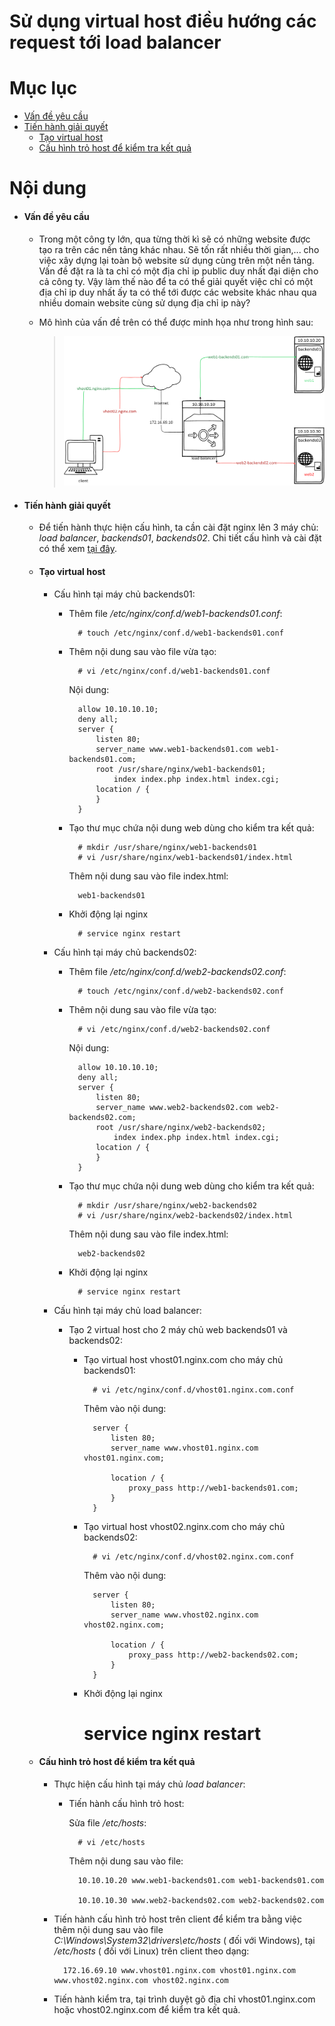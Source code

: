 # Sử dụng virtual host điều hướng các request tới load balancer



# Mục lục

- [Vấn đề yêu cầu](#issue)
- [Tiến hành giải quyết](#resolve)
	- [Tạo virtual host](#create-sb)
	- [Cấu hình trỏ host để kiểm tra kết quả](#configure)


# Nội dung

- #### <a name="issue">Vấn đề yêu cầu</a>
	
	+ Trong một công ty lớn, qua từng thời kì sẽ có những website được tạo ra trên các nền tảng khác nhau. Sẽ tốn rất nhiều thời gian,... cho việc xây dựng lại toàn bộ website sử dụng cùng trên một nền tảng. Vấn đề đặt ra là ta chỉ có một địa chỉ ip public duy nhất đại diện cho cả công ty. Vậy làm thế nào để ta có thể giải quyết việc chỉ có một địa chỉ ip duy nhất ấy ta có thể tới được các website khác nhau qua nhiều domain website cùng sử dụng địa chỉ ip này?

	+ Mô hình của vấn đề trên có thể được minh họa như trong hình sau:

		> ![Pictur](../images/proxy_pass&sb.png)

		


- #### <a name="resolve">Tiến hành giải quyết</a>

	- Để tiến hành thực hiện cấu hình, ta cần cài đặt nginx lên 3 máy chủ: *load balancer*, *backends01*, *backends02*. Chi tiết cấu hình và cài đặt có thể xem [tại đây](nginx-install.md#2).

	- #### <a name="create-sb">Tạo virtual host</a>
		
		+ Cấu hình tại máy chủ backends01:
			- Thêm file */etc/nginx/conf.d/web1-backends01.conf*:

					# touch /etc/nginx/conf.d/web1-backends01.conf

			- Thêm nội dung sau vào file vừa tạo:

					# vi /etc/nginx/conf.d/web1-backends01.conf

				Nội dung:
					
					allow 10.10.10.10;
					deny all;
					server {
						listen 80;
						server_name www.web1-backends01.com web1-backends01.com;
						root /usr/share/nginx/web1-backends01;
							index index.php index.html index.cgi;
						location / {
						}
					}
			- Tạo thư mục chứa nội dung web dùng cho kiểm tra kết quả:
					
					# mkdir /usr/share/nginx/web1-backends01
					# vi /usr/share/nginx/web1-backends01/index.html
					

				Thêm nội dung sau vào file index.html:

					web1-backends01
						
			- Khởi động lại nginx

					# service nginx restart


		+ Cấu hình tại máy chủ backends02:
			- Thêm file */etc/nginx/conf.d/web2-backends02.conf*:

					# touch /etc/nginx/conf.d/web2-backends02.conf

			- Thêm nội dung sau vào file vừa tạo:
			
					# vi /etc/nginx/conf.d/web2-backends02.conf

				Nội dung:
					
					allow 10.10.10.10;
					deny all;
					server {
						listen 80;
						server_name www.web2-backends02.com web2-backends02.com;
						root /usr/share/nginx/web2-backends02;
							index index.php index.html index.cgi;
						location / {
						}
					}
			- Tạo thư mục chứa nội dung web dùng cho kiểm tra kết quả:
					
					# mkdir /usr/share/nginx/web2-backends02
					# vi /usr/share/nginx/web2-backends02/index.html
					

				Thêm nội dung sau vào file index.html:

					web2-backends02
						
			- Khởi động lại nginx

					# service nginx restart


		+ Cấu hình tại máy chủ load balancer:
			- Tạo 2 virtual host cho 2 máy chủ web backends01 và backends02:

				+ Tạo virtual host vhost01.nginx.com cho máy chủ backends01:

						# vi /etc/nginx/conf.d/vhost01.nginx.com.conf

					Thêm vào nội dung:

						server {
							listen 80;
							server_name www.vhost01.nginx.com vhost01.nginx.com;
							
							location / {
								proxy_pass http://web1-backends01.com;
							}
						}

				+ Tạo virtual host vhost02.nginx.com cho máy chủ backends02:

						# vi /etc/nginx/conf.d/vhost02.nginx.com.conf

					Thêm vào nội dung:

						server {
							listen 80;
							server_name www.vhost02.nginx.com vhost02.nginx.com;
							
							location / {
								proxy_pass http://web2-backends02.com;
							}
						}
				
				- Khởi động lại nginx

					# service nginx restart


	- #### <a name="configure">Cấu hình trỏ host để kiểm tra kết quả</a>

		+ Thực hiện cấu hình tại máy chủ *load balancer*:

			+ Tiến hành cấu hình trỏ host:

				Sửa file */etc/hosts*:

					# vi /etc/hosts
						
				Thêm nội dung sau vào file:

					10.10.10.20 www.web1-backends01.com web1-backends01.com

					10.10.10.30 www.web2-backends02.com web2-backends02.com


		+ Tiến hành cấu hình trỏ host trên client để kiểm tra bằng việc thêm nội dung sau vào file *C:\Windows\System32\drivers\etc/hosts* ( đối với Windows), tại */etc/hosts* ( đối với Linux) trên client theo dạng:

                172.16.69.10 www.vhost01.nginx.com vhost01.nginx.com www.vhost02.nginx.com vhost02.nginx.com

        + Tiến hành kiểm tra, tại trình duyệt gõ địa chỉ vhost01.nginx.com hoặc vhost02.nginx.com để kiểm tra kết quả.